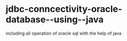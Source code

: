 # jdbc-conncectivity-oracle-database--using--java
including all operation of oracle sql with the help of java
